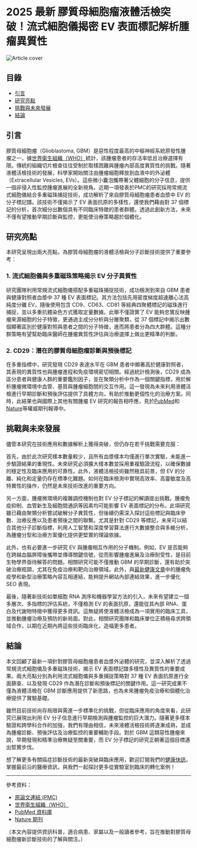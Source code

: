 # 2025 最新 膠質母細胞瘤液體活檢突破！流式細胞儀揭密 EV 表面標記解析腫瘤異質性
![Article cover](https://i.imgur.com/IO14FPV.png)

## 目錄

* [引言](#introduction)
* [研究亮點](#highlights)
* [挑戰與未來發展](#future-work)
* [結論](#conclusion)

## 引言
<a id="introduction"></a>

 膠質母細胞瘤（Glioblastoma, GBM）是惡性程度最高的中樞神經系統原發性腫瘤之一，據[世界衛生組織（WHO）](https://www.who.int)統計，該腫瘤患者的存活率低且治療選擇有限。傳統的組織切片檢查往往受制於取樣困難與腫瘤內部高度異質性的挑戰。隨著液體活檢技術的發展，科學家開始關注由腫瘤細胞釋放到血液中的外泌體（Extracellular Vesicles, EVs）。這些微小囊泡攜帶著父體細胞的分子信息，提供一個非侵入性監控腫瘤進展的全新視角。近期一項發表於PMC的研究採用常規流式細胞儀結合多重磁珠捕捉技術，成功解析了來自膠質母細胞瘤患者血漿中 EV 的分子標記譜。該技術不僅揭示了 EV 表面抗原的多樣性，還使我們藉由對 37 個標記的分析，首次細分出數個具有不同臨床特徵的患者群體。透過此創新方法，未來不僅有望推動早期診斷與監控，更能使治療策略趨於個體化。

## 研究亮點
<a id="highlights"></a>

 本研究呈現出兩大亮點，為膠質母細胞瘤的液體活檢與分子診斷技術提供了重要參考：

### 1\. 流式細胞儀與多重磁珠策略揭示 EV 分子異質性

 研究團隊利用常規流式細胞儀搭配多重磁珠捕捉技術，成功檢測到來自 GBM 患者與健康對照者血漿中 37 種 EV 表面標記。其方法包括先用密度梯度超速離心法高純度分離 EV，隨後使用包含 CD9、CD63、CD81 等經典四聚體標記的磁珠進行捕捉，並以多重抗體染色方式獲取定量數據。此舉不僅證實了 EV 能夠忠實反映腫瘤來源細胞的分子特徵，更通過主成分分析與分層聚類，從 37 個標記中揭示出數個顯著區別於健康對照與患者之間的分子特徵，進而將患者分為四大群體。這種分群策略有望幫助臨床醫師在腫瘤異質性評估與治療選擇上做出更精準的判斷。

### 2\. CD29：潛在的膠質母細胞瘤診斷與預後標記

 在多重指標中，研究發現 CD29 表達水平在 GBM 患者中顯著高於健康對照者，其表現的異質性也與腫瘤進程和免疫環境密切相關。經過統計檢測後，CD29 成為區分患者與健康人群的重要鑑別因子，並在聚類分析中作為一個關鍵指標，用於解析腫瘤微環境中血管、基質與腫瘤細胞間的交互作用。這一發現為未來利用液體活檢進行早期診斷和預後評估提供了具體方向，有助於推動更個性化的治療方案。同時，此結果也與國際上其他有關腫瘤 EV 研究的報告相呼應，見於[PubMed](https://www.pubmed.ncbi.nlm.nih.gov)和[Nature](https://www.nature.com)等權威期刊報導中。

## 挑戰與未來發展
<a id="future-work"></a>

 儘管本研究在技術應用和數據解析上獲得突破，但仍存在若干挑戰需要克服：

 首先，由於此次研究樣本數量較少，且所有血漿樣本均僅進行單次實驗，未能進一步驗證結果的重現性。未來研究必須擴大樣本數並採用重複驗證流程，以確保數據的穩定性及臨床應用的可靠性。此外，液體活檢技術雖然極具前景，但 EV 的分離、純化和定量仍存在標準化難題。如何在臨床檢測中實現高效率、高靈敏度及高特異性的操作，仍然是未來技術改進的重要方向。

 另一方面，腫瘤微環境的複雜調控機制也對 EV 分子標記的解讀提出挑戰。腫瘤免疫抑制、血管新生及細胞間通訊等因素均可能影響 EV 表面標記的分布。此項研究雖已藉由聚類分析嘗試破解分子異質性，但後續仍需深入探討這些標記與臨床參數、治療反應以及患者預後之間的聯繫。尤其是針對 CD29 等標記，未來可以結合其他分子診斷指標，利用人工智慧和深度學習算法進行大數據整合與多維分析，為腫瘤分型和治療方案優化提供更堅實的理論依據。

 此外，也有必要進一步研究 EV 與腫瘤相互作用的分子機制。例如，EV 是否能夠在跨越血腦屏障後攜帶並傳導關鍵信號，從而影響腫瘤進展及治療耐受性，是目前生物學界亟待解答的問題。相關研究可能不僅推動 GBM 的早期診斷，還有助於突破治療瓶頸，尤其在免疫治療和靶向治療領域。此外，與[最新健康文章](/health-news)中的腫瘤免疫學和新型治療策略內容互相連結，能夠提升網站內部連結效果，進一步優化 SEO 表現。

 最後，隨著新技術如單細胞 RNA 測序和機器學習方法的引入，未來有望建立一個多層次、多指標的評估系統，不僅檢測 EV 的表面抗原，還能從其內部 RNA、蛋白及代謝物特徵中獲得更多資訊。這無疑將使液體活檢成為一項實用的臨床工具，並推動腫瘤治療及預防的新局面。對此，相關研究團隊和臨床單位正積極尋求跨領域合作，以期在近期內將這些技術臨床化，造福更多患者。

## 結論
<a id="conclusion"></a>

 本文回顧了最新一項針對膠質母細胞瘤患者血漿外泌體的研究，並深入解析了透過常規流式細胞儀及多重磁珠技術，揭示 EV 表面標記譜多樣性及異質性的重要成果。兩大亮點分別為利用流式細胞儀與多重捕捉策略對 37 種 EV 表面抗原進行全面篩查、以及發現 CD29 作為潛在診斷和預後標記的關鍵作用。這一研究成果不僅為液體活檢在 GBM 診斷應用提供了新思路，也為未來腫瘤免疫治療和個體化治療提供了實驗基礎。

 雖然目前技術尚存局限與需進一步標準化的挑戰，但從臨床應用的角度來看，此研究已展現出利用 EV 分子信息進行早期檢測與腫瘤監控的巨大潛力。隨著更多樣本驗證和跨學科合作的加強，我們有理由相信，未來液體活檢技術將逐漸成熟，並成為腫瘤診斷、預後評估及治療監控的重要輔助手段。對於 GBM 這類惡性腫瘤來說，早期發現和精準治療無疑至關重要，而 EV 分子標記的研究正朝著這個目標邁出堅實步伐。

 想了解更多有關癌症診斷技術的最新突破與臨床應用，歡迎訂閱我們的[健康快訊](/newsletter)，掌握最前沿的醫療資訊，與我們一起探討更多從實驗室到臨床的轉化案例！

---

 參考資料：

* [原論文連結 (PMC)](https://pmc.ncbi.nlm.nih.gov/articles/PMC11922215/)
* [世界衛生組織（WHO）](https://www.who.int)
* [PubMed 資料庫](https://www.pubmed.ncbi.nlm.nih.gov)
* [Nature 期刊](https://www.nature.com)

 （本文內容提供資訊科普，適合病患、家屬以及一般讀者參考，旨在推動對膠質母細胞瘤新診斷技術的了解與關注。）